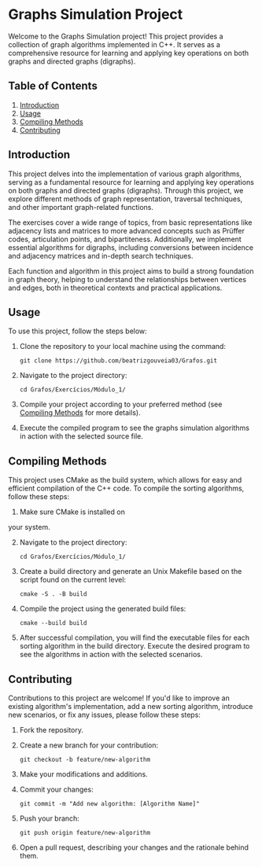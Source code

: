 # Graphs Simulation Project

Welcome to the Graphs Simulation project! This project provides a collection of graph algorithms implemented in C++. It serves as a comprehensive resource for learning and applying key operations on both graphs and directed graphs (digraphs).

## Table of Contents

1. [Introduction](#introduction)
2. [Usage](#usage)
3. [Compiling Methods](#compiling-methods)
4. [Contributing](#contributing)

## Introduction

This project delves into the implementation of various graph algorithms, serving as a fundamental resource for learning and applying key operations on both graphs and directed graphs (digraphs). Through this project, we explore different methods of graph representation, traversal techniques, and other important graph-related functions.

The exercises cover a wide range of topics, from basic representations like adjacency lists and matrices to more advanced concepts such as Prüffer codes, articulation points, and bipartiteness. Additionally, we implement essential algorithms for digraphs, including conversions between incidence and adjacency matrices and in-depth search techniques.

Each function and algorithm in this project aims to build a strong foundation in graph theory, helping to understand the relationships between vertices and edges, both in theoretical contexts and practical applications. 

## Usage

To use this project, follow the steps below:

1. Clone the repository to your local machine using the command:

   ```shell
   git clone https://github.com/beatrizgouveia03/Grafos.git
   ```

2. Navigate to the project directory:

   ```shell
   cd Grafos/Exercícios/Módulo_1/
   ```

3. Compile your project according to your preferred method (see [Compiling Methods](#compiling-methods) for more details).

4. Execute the compiled program to see the graphs simulation algorithms in action with the selected source file.

## Compiling Methods

This project uses CMake as the build system, which allows for easy and efficient compilation of the C++ code. To compile the sorting algorithms, follow these steps:

1. Make sure CMake is installed on

 your system.

2. Navigate to the project directory:

   ```shell
   cd Grafos/Exercícios/Módulo_1/
   ```

3. Create a build directory and generate an Unix Makefile based on the script found on the current level:

   ```shell
   cmake -S . -B build
   ```

4. Compile the project using the generated build files:

   ```shell
   cmake --build build
   ```

6. After successful compilation, you will find the executable files for each sorting algorithm in the build directory. Execute the desired program to see the algorithms in action with the selected scenarios.

## Contributing

Contributions to this project are welcome! If you'd like to improve an existing algorithm's implementation, add a new sorting algorithm, introduce new scenarios, or fix any issues, please follow these steps:

1. Fork the repository.

2. Create a new branch for your contribution:

   ```shell
   git checkout -b feature/new-algorithm
   ```

3. Make your modifications and additions.

4. Commit your changes:

   ```shell
   git commit -m "Add new algorithm: [Algorithm Name]"
   ```

5. Push your branch:

   ```shell
   git push origin feature/new-algorithm
   ```

6. Open a pull request, describing your changes and the rationale behind them.
